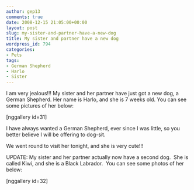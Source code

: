 ```yaml
---
author: gep13
comments: true
date: 2008-12-15 21:05:00+00:00
layout: post
slug: my-sister-and-partner-have-a-new-dog
title: My sister and partner have a new dog
wordpress_id: 794
categories:
- Pets
tags:
- German Shepherd
- Harlo
- Sister
---
```


I am very jealous!!! My sister and her partner have just got a new dog, a German Shepherd. Her name is Harlo, and she is 7 weeks old. You can see some pictures of her below:

[nggallery id=31]

I have always wanted a German Shepherd, ever since I was little, so you better believe I will be offering to dog-sit.

We went round to visit her tonight, and she is very cute!!!

UPDATE: My sister and her partner actually now have a second dog.  She is called Kiwi, and she is a Black Labrador.  You can see some photos of her below:

[nggallery id=32]
